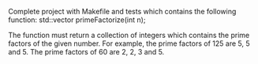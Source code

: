 Complete project with Makefile and tests which contains the following function:
std::vector<int> primeFactorize(int n);

The function must return a collection of integers which contains the prime factors of the given number. 
For example, the prime factors of 125 are 5, 5 and 5. The prime factors of 60 are 2, 2, 3 and 5.
